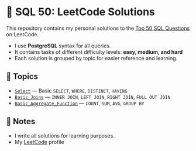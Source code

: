 # 📘 SQL 50: LeetCode Solutions

This repository contains my personal solutions to the [Top 50 SQL Questions](https://leetcode.com/studyplan/top-sql-50/) on LeetCode.

- I use **PostgreSQL** syntax for all queries.
- It contains tasks of different difficulty levels: **easy, medium, and hard**
- Each solution is grouped by topic for easier reference and learning.

## 📁 Topics

- [`Select`](Select/) — Basic `SELECT`, `WHERE`, `DISTINCT`, `HAVING`
- [`Basic_Joins`](Basic_Joins/) — `INNER JOIN`, `LEFT JOIN`, `RIGHT JOIN`, `FULL OUT JOIN`
- [`Basic_Aggregate_Function`](Basic_Aggregate_Function/) — `COUNT`, `SUM`, `AVG`, `GROUP BY`


## 💬 Notes

- I write all solutions for learning purposes.
- My [LeetCode](https://leetcode.com/u/Crunchy_Potata/) profile 
